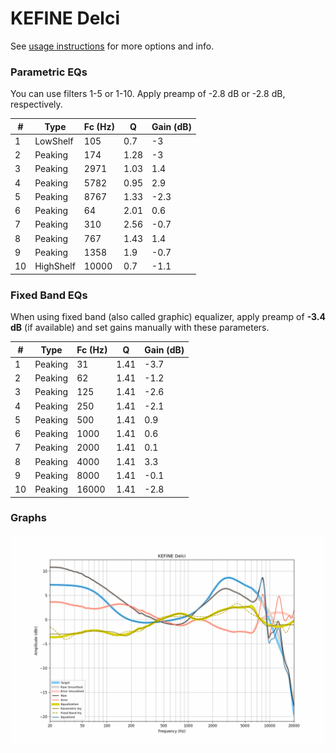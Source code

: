 # KEFINE Delci
See [usage instructions](https://github.com/jaakkopasanen/AutoEq#usage) for more options and info.

### Parametric EQs
You can use filters 1-5 or 1-10. Apply preamp of -2.8 dB or -2.8 dB, respectively.

|   # | Type      |   Fc (Hz) |    Q |   Gain (dB) |
|-----|-----------|-----------|------|-------------|
|   1 | LowShelf  |       105 | 0.7  |        -3   |
|   2 | Peaking   |       174 | 1.28 |        -3   |
|   3 | Peaking   |      2971 | 1.03 |         1.4 |
|   4 | Peaking   |      5782 | 0.95 |         2.9 |
|   5 | Peaking   |      8767 | 1.33 |        -2.3 |
|   6 | Peaking   |        64 | 2.01 |         0.6 |
|   7 | Peaking   |       310 | 2.56 |        -0.7 |
|   8 | Peaking   |       767 | 1.43 |         1.4 |
|   9 | Peaking   |      1358 | 1.9  |        -0.7 |
|  10 | HighShelf |     10000 | 0.7  |        -1.1 |

### Fixed Band EQs
When using fixed band (also called graphic) equalizer, apply preamp of **-3.4 dB** (if available) and set gains manually with these parameters.

|   # | Type    |   Fc (Hz) |    Q |   Gain (dB) |
|-----|---------|-----------|------|-------------|
|   1 | Peaking |        31 | 1.41 |        -3.7 |
|   2 | Peaking |        62 | 1.41 |        -1.2 |
|   3 | Peaking |       125 | 1.41 |        -2.6 |
|   4 | Peaking |       250 | 1.41 |        -2.1 |
|   5 | Peaking |       500 | 1.41 |         0.9 |
|   6 | Peaking |      1000 | 1.41 |         0.6 |
|   7 | Peaking |      2000 | 1.41 |         0.1 |
|   8 | Peaking |      4000 | 1.41 |         3.3 |
|   9 | Peaking |      8000 | 1.41 |        -0.1 |
|  10 | Peaking |     16000 | 1.41 |        -2.8 |

### Graphs
![](./KEFINE%20Delci.png)
